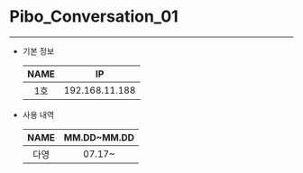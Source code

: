 # Pibo_Conversation_01
---

* 기본 정보

    |NAME|IP|
    |:---:|:---:|
    |1호|192.168.11.188|


* 사용 내역

    |NAME|MM.DD~MM.DD|
    |:---:|:---:|
    |다영|07.17~|

